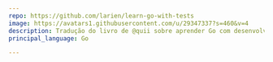 ```yaml
---
repo: https://github.com/larien/learn-go-with-tests
image: https://avatars1.githubusercontent.com/u/29347337?s=460&v=4
description: Tradução do livro de @quii sobre aprender Go com desenvolvimento orientado a testes
principal_language: Go

---
```

